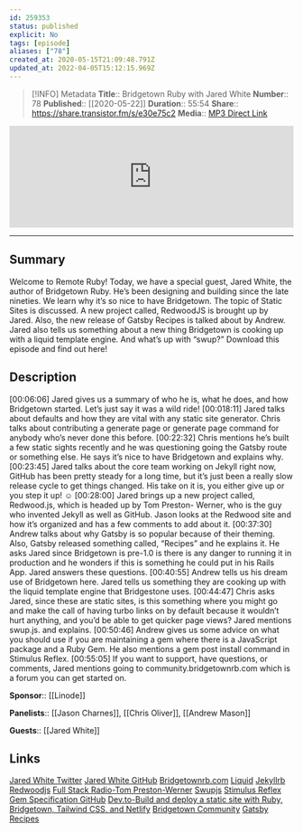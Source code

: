 ```yaml
---
id: 259353
status: published
explicit: No
tags: [episode]
aliases: ["78"]
created_at: 2020-05-15T21:09:48.791Z
updated_at: 2022-04-05T15:12:15.969Z
---
```


> [!INFO] Metadata
> **Title**:: Bridgetown Ruby with Jared White
> **Number**:: 78
> **Published**:: [[2020-05-22]]
> **Duration**:: 55:54
> **Share**:: <https://share.transistor.fm/s/e30e75c2>
> **Media**:: [MP3 Direct Link](https://dts.podtrac.com/redirect.mp3/media.transistor.fm/e30e75c2/20866513.mp3)

<iframe width="100%" height="180" frameborder="no" scrolling="no" seamless src="https://share.transistor.fm/e/e30e75c2/dark"></iframe>

---

## Summary

Welcome to Remote Ruby! Today, we have a special guest, Jared White, the author of Bridgetown Ruby. He’s been designing and building since the late nineties. We learn why it’s so nice to have Bridgetown. The topic of Static Sites is discussed. A new project called, RedwoodJS is brought up by Jared. Also, the new release of Gatsby Recipes is talked about by Andrew. Jared also tells us something about a new thing Bridgetown is cooking up with a liquid template engine. And what’s up with “swup?” Download this episode and find out here!

## Description

[00:06:06] Jared gives us a summary of who he is, what he does, and how Bridgetown started. Let’s just say it was a wild ride!
[00:018:11] Jared talks about defaults and how they are vital with any static site generator. Chris talks about contributing a generate page or generate page command for anybody who’s never done this before.
[00:22:32] Chris mentions he’s built a few static sights recently and he was questioning going the Gatsby route or something else. He says it’s nice to have Bridgetown and explains why.
[00:23:45] Jared talks about the core team working on Jekyll right now, GitHub has been pretty steady for a long time, but it’s just been a really slow release cycle to get things changed. His take on it is, you either give up or you step it up! ☺
[00:28:00] Jared brings up a new project called, Redwood.js, which is headed up by Tom Preston- Werner, who is the guy who invented Jekyll as well as GitHub. Jason looks at the Redwood site and how it’s organized and has a few comments to add about it.
[00:37:30] Andrew talks about why Gatsby is so popular because of their theming. Also, Gatsby released something called, “Recipes” and he explains it. He asks Jared since Bridgetown is pre-1.0 is there is any danger to running it in production and he wonders if this is something he could put in his Rails App. Jared answers these questions.
[00:40:55] Andrew tells us his dream use of Bridgetown here. Jared tells us something they are cooking up with the liquid template engine that Bridgestone uses.
[00:44:47] Chris asks Jared, since these are static sites, is this something where you might go and make the call of having turbo links on by default because it wouldn’t hurt anything, and you’d be able to get quicker page views? Jared mentions swup.js. and explains.
[00:50:46] Andrew gives us some advice on what you should use if you are maintaining a gem where there is a JavaScript package and a Ruby Gem. He also mentions a gem post install command in Stimulus Reflex.
[00:55:05] If you want to support, have questions, or comments, Jared mentions going to community.bridgetownrb.com which is a forum you can get started on.

**Sponsor**:: [[Linode]]

**Panelists**:: [[Jason Charnes]], [[Chris Oliver]], [[Andrew Mason]]

**Guests**:: [[Jared White]]

## Links

[Jared White Twitter](https://twitter.com/jaredcwhite?lang=en)
[Jared White GitHub](https://github.com/jaredcwhite)
[Bridgetownrb.com](https://www.bridgetownrb.com/)
[Liquid](https://shopify.github.io/liquid/)
[Jekyllrb](https://jekyllrb.com/)
[Redwoodjs](https://redwoodjs.com/)
[Full Stack Radio-Tom Preston-Werner](http://www.fullstackradio.com/138)
[Swupjs](https://swup.js.org/)
[Stimulus Reflex Gem Specification GitHub](https://github.com/hopsoft/stimulus_reflex/blob/465acceac7b7f8666a89e15065f67248b8901f16/stimulus_reflex.gemspec#L11)
[Dev.to-Build and deploy a static site with Ruby, Bridgetown, Tailwind CSS, and Netlify](https://dev.to/andrewmcodes/build-and-deploy-a-static-site-with-ruby-bridgetown-tailwindcss-and-netlify-3934)
[Bridgetown Community](https://community.bridgetownrb.com/)
[Gatsby Recipes](https://www.gatsbyjs.org/docs/recipes/)
